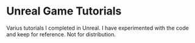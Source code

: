 # Unreal Game Tutorials

Varius tutorials I completed in Unreal. I have experimented with the code and keep for reference. Not for distribution. 
